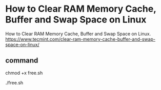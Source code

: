 # How to Clear RAM Memory Cache, Buffer and Swap Space on Linux
How to Clear RAM Memory Cache, Buffer and Swap Space on Linux.
https://www.tecmint.com/clear-ram-memory-cache-buffer-and-swap-space-on-linux/
## command
chmod +x free.sh

./free.sh
